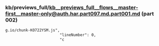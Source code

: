 ### kb/previews_full/kb__previews_full__flows__master-first__master-only@auth.har.part097.md.part001.md (part 002)

```md
g.io/chunk-KO722YSM.js",
                        "lineNumber": 0,
                        "c
```

```
